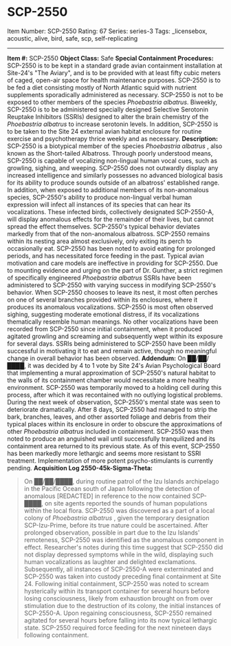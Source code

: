 # SCP-2550
Item Number: SCP-2550
Rating: 67
Series: series-3
Tags: _licensebox, acoustic, alive, bird, safe, scp, self-replicating

---

**Item #:** SCP-2550
**Object Class:** Safe
**Special Containment Procedures:** SCP-2550 is to be kept in a standard grade avian containment installation at Site-24's "The Aviary", and is to be provided with at least fifty cubic meters of caged, open-air space for health maintenance purposes. SCP-2550 is to be fed a diet consisting mostly of North Atlantic squid with nutrient supplements sporadically administered as necessary. SCP-2550 is not to be exposed to other members of the species _Phoebastria albatrus_.
Biweekly, SCP-2550 is to be administered specially designed Selective Serotonin Reuptake Inhibitors (SSRIs) designed to alter the brain chemistry of the _Phoebastria albatrus_ to increase serotonin levels. In addition, SCP-2550 is to be taken to the Site 24 external avian habitat enclosure for routine exercise and psychotherapy thrice weekly and as necessary.
**Description:** SCP-2550 is a biotypical member of the species _Phoebastria albatrus_ , also known as the Short-tailed Albatross. Through poorly understood means, SCP-2550 is capable of vocalizing non-lingual human vocal cues, such as growling, sighing, and weeping. SCP-2550 does not outwardly display any increased intelligence and similarly possesses no advanced biological basis for its ability to produce sounds outside of an albatross' established range. In addition, when exposed to additional members of its non-anomalous species, SCP-2550's ability to produce non-lingual verbal human expression will infect all instances of its species that can hear its vocalizations. These infected birds, collectively designated SCP-2550-A, will display anomalous effects for the remainder of their lives, but cannot spread the effect themselves.
SCP-2550's typical behavior deviates markedly from that of the non-anomalous albatross. SCP-2550 remains within its nesting area almost exclusively, only exiting its perch to occasionally eat. SCP-2550 has been noted to avoid eating for prolonged periods, and has necessitated force feeding in the past. Typical avian motivation and care models are ineffective in providing for SCP-2550. Due to mounting evidence and urging on the part of Dr. Gunther, a strict regimen of specifically engineered _Phoebastria albatrus_ SSRIs have been administered to SCP-2550 with varying success in modifying SCP-2550's behavior.
When SCP-2550 chooses to leave its nest, it most often perches on one of several branches provided within its enclosures, where it produces its anomalous vocalizations. SCP-2550 is most often observed sighing, suggesting moderate emotional distress, if its vocalizations thematically resemble human meanings. No other vocalizations have been recorded from SCP-2550 since initial containment, when it produced agitated growling and screaming and subsequently wept within its exposure for several days. SSRIs being administered to SCP-2550 have been mildly successful in motivating it to eat and remain active, though no meaningful change in overall behavior has been observed.
**Addendum:** On ██/██/████, it was decided by 4 to 1 vote by Site 24's Avian Psychological Board that implementing a mural approximation of SCP-2550's natural habitat to the walls of its containment chamber would necessitate a more healthy environment. SCP-2550 was temporarily moved to a holding cell during this process, after which it was recontained with no outlying logistical problems. During the next week of observation, SCP-2550's mental state was seen to deteriorate dramatically. After 8 days, SCP-2550 had managed to strip the bark, branches, leaves, and other assorted foliage and debris from their typical places within its enclosure in order to obscure the approximations of other _Phoebastria albatrus_ included in containment. SCP-2550 was then noted to produce an anguished wail until successfully tranquilized and its containment area returned to its previous state. As of this event, SCP-2550 has been markedly more lethargic and seems more resistant to SSRI treatment. Implementation of more potent psycho-stimulants is currently pending.
**Acquisition Log 2550-45k-Sigma-Theta:**
> On ██/██/████, during routine patrol of the Izu Islands archipelago in the Pacific Ocean south of Japan following the detection of anomalous [REDACTED] in reference to the now contained SCP-████, on site agents reported the sounds of human populations within the local flora. SCP-2550 was discovered as a part of a local colony of _Phoebastria albatrus_ , given the temporary designation SCP-Izu-Prime, before its true nature could be ascertained. After prolonged observation, possible in part due to the Izu Islands' remoteness, SCP-2550 was identified as the anomalous component in effect. Researcher's notes during this time suggest that SCP-2550 did not display depressed symptoms while in the wild, displaying such human vocalizations as laughter and delighted exclamations. Subsequently, all instances of SCP-2550-A were exterminated and SCP-2550 was taken into custody preceding final containment at Site 24.
> Following initial containment, SCP-2550 was noted to scream hysterically within its transport container for several hours before losing consciousness, likely from exhaustion brought on from over stimulation due to the destruction of its colony, the initial instances of SCP-2550-A. Upon regaining consciousness, SCP-2550 remained agitated for several hours before falling into its now typical lethargic state. SCP-2550 required force feeding for the next nineteen days following containment.
